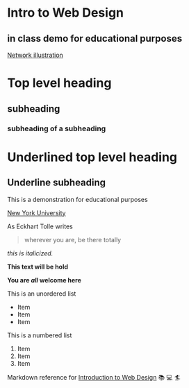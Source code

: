 Intro to Web Design
====================
in class demo for educational purposes
--------------------------------------


[Network illustration](Nntwork-brackets.png)

# Top level heading
## subheading
### subheading of a subheading

Underlined top level heading
============================

Underline subheading
--------------------

This is a demonstration for educational purposes

[New York University](https://www.nyu.edu/)

As Eckhart Tolle writes
>wherever you are, be there totally

*this is italicized.*

**This text will be hold**

**You are _all_ welcome here**

This is an unordered list 
- Item
- Item
- Item

This is a numbered list 
1. Item
2. Item
3. Item

Markdown reference for [Introduction to Web Design](https://cs.nyu.edu/courses/fall23/CSCI-UA.0004-004/assignments/final-project/) :books: :computer: :surfer:
